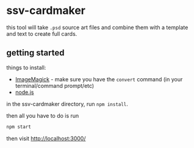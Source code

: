# ssv-cardmaker

this tool will take `.psd` source art files and combine them with a template and text to create full cards.

## getting started

things to install:

* [ImageMagick](http://www.imagemagick.org/) - make sure you have the `convert` command (in your terminal/command prompt/etc)
* [node.js](http://nodejs.org/)

in the ssv-cardmaker directory, run `npm install`.

then all you have to do is run

```sh
npm start
```

then visit [http://localhost:3000/](http://localhost:3000/)

